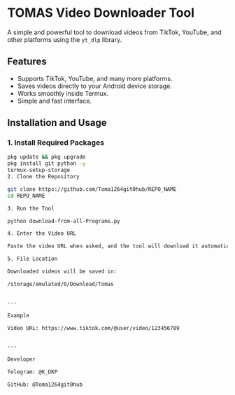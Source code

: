 # TOMAS Video Downloader Tool

A simple and powerful tool to download videos from TikTok, YouTube, and other platforms using the `yt_dlp` library.

## Features

- Supports TikTok, YouTube, and many more platforms.
- Saves videos directly to your Android device storage.
- Works smoothly inside Termux.
- Simple and fast interface.

## Installation and Usage

### 1. Install Required Packages

```bash
pkg update && pkg upgrade
pkg install git python -y
termux-setup-storage
2. Clone the Repository

git clone https://github.com/Toma1264git0hub/REPO_NAME
cd REPO_NAME

3. Run the Tool

python download-from-all-Programs.py

4. Enter the Video URL

Paste the video URL when asked, and the tool will download it automatically.

5. File Location

Downloaded videos will be saved in:

/storage/emulated/0/Download/Tomas


---

Example

Video URL: https://www.tiktok.com/@user/video/123456789


---

Developer

Telegram: @K_DKP

GitHub: @Toma1264git0hub

